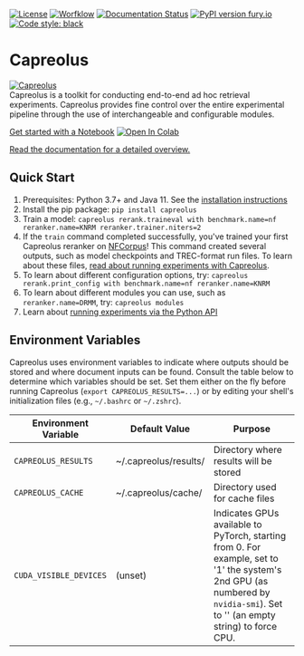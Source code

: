 [![License](https://img.shields.io/badge/License-Apache%202.0-blue.svg)](https://opensource.org/licenses/Apache-2.0)
[![Worfklow](https://github.com/capreolus-ir/capreolus/workflows/pytest/badge.svg)](https://github.com/capreolus-ir/capreolus/actions)
[![Documentation Status](https://readthedocs.org/projects/capreolus/badge/?version=latest)](https://capreolus.readthedocs.io/?badge=latest)
[![PyPI version fury.io](https://badge.fury.io/py/capreolus.svg)](https://pypi.python.org/pypi/capreolus/)
[![Code style: black](https://img.shields.io/badge/code%20style-black-000000.svg)](https://github.com/ambv/black) 

# Capreolus
[![Capreolus](https://people.mpi-inf.mpg.de/~ayates/capreolus/capreolus-100px.png)](https://capreolus.ai) <br/>
Capreolus is a toolkit for conducting end-to-end ad hoc retrieval experiments. Capreolus provides fine control over the entire experimental pipeline through the use of interchangeable and configurable modules.

[Get started with a Notebook](https://colab.research.google.com/drive/161FnmLt3PgIXG-Z5eNg45z2iSZucVAnr?usp=sharing)  [![Open In Colab](https://colab.research.google.com/assets/colab-badge.svg)](https://colab.research.google.com/drive/161FnmLt3PgIXG-Z5eNg45z2iSZucVAnr?usp=sharing)

[Read the documentation for a detailed overview.](http://capreolus.ai/)

## Quick Start
1. Prerequisites: Python 3.7+ and Java 11. See the [installation instructions](https://capreolus.ai/en/latest/installation.html)
2. Install the pip package: `pip install capreolus`
3. Train a model: `capreolus rerank.traineval with benchmark.name=nf reranker.name=KNRM reranker.trainer.niters=2`
4. If the `train` command completed successfully, you've trained your first Capreolus reranker on [NFCorpus](https://www.cl.uni-heidelberg.de/statnlpgroup/nfcorpus/)! This command created several outputs, such as model checkpoints and TREC-format run files. To learn about these files, [read about running experiments with Capreolus](http://capreolus.ai/en/latest/cli.html).
5. To learn about different configuration options, try: `capreolus rerank.print_config with benchmark.name=nf reranker.name=KNRM`
6. To learn about different modules you can use, such as `reranker.name=DRMM`, try: `capreolus modules`
7. Learn about [running experiments via the Python API](https://capreolus.ai/en/latest/quick.html)

## Environment Variables
Capreolus uses environment variables to indicate where outputs should be stored and where document inputs can be found. Consult the table below to determine which variables should be set. Set them either on the fly before running Capreolus (`export CAPREOLUS_RESULTS=...`) or by editing your shell's initialization files (e.g., `~/.bashrc` or `~/.zshrc`).

| Environment Variable          | Default Value | Purpose |
|-------------------------------|---------------|---------|
| `CAPREOLUS_RESULTS`             | ~/.capreolus/results/    | Directory where results will be stored   |
| `CAPREOLUS_CACHE`               | ~/.capreolus/cache/      | Directory used for cache files |
| `CUDA_VISIBLE_DEVICES`          | (unset)     | Indicates GPUs available to PyTorch, starting from 0. For example, set to '1' the system's 2nd GPU (as numbered by `nvidia-smi`). Set to '' (an empty string) to force CPU.



